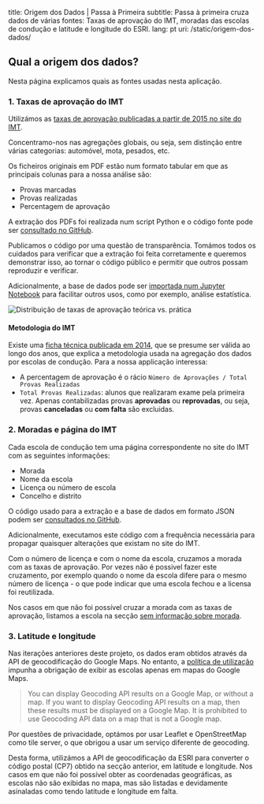 title: Origem dos Dados | Passa à Primeira
subtitle: Passa à primeira cruza dados de várias fontes: Taxas de aprovação do IMT, moradas das escolas de condução e latitude e longitude do ESRI.
lang: pt
uri: /static/origem-dos-dados/

## Qual a origem dos dados?

Nesta página explicamos quais as fontes usadas nesta aplicação.

### 1. Taxas de aprovação do IMT

Utilizámos as [taxas de aprovação publicadas a partir de 2015 no site do IMT](https://www.imt-ip.pt/sites/IMTT/Portugues/EnsinoConducao/taxasdeaprovacao/Paginas/TaxasdeAprovacao.aspx").

Concentramo-nos nas agregações globais, ou seja, sem distinção entre várias categorias: automóvel, mota, pesados, etc.

Os ficheiros originais em PDF estão num formato tabular em que as principais colunas para a nossa análise são:

- Provas marcadas
- Provas realizadas
- Percentagem de aprovação

A extração dos PDFs foi realizada num script Python e o código fonte pode ser [consultado no GitHub](https://github.com/codecadre/imt-pass-rates/blob/master/parse.ipynb).

Publicamos o código por uma questão de transparência. Tomámos todos os cuidados para verificar que a extração foi feita corretamente e queremos demonstrar isso, ao tornar o código público e permitir que outros possam reproduzir e verificar.

Adicionalmente, a base de dados pode ser [importada num Jupyter Notebook](https://github.com/codecadre/imt-pass-rates/blob/master/demo.ipynb) para facilitar outros usos, como por exemplo, análise estatística.

![Distribuição de taxas de aprovação teórica vs. prática](/img/pages/data-sources/demo.png "Distribuição de taxas de aprovação teórica vs. prática")

#### Metodologia do IMT

Existe uma [ficha técnica publicada em 2014](https://www.imt-ip.pt/sites/IMTT/Portugues/EnsinoConducao/taxasdeaprovacao/Paginas/TaxasdeAprovacao.aspx"), que se presume ser válida ao longo dos anos, que explica a metodologia usada na agregação dos dados por escolas de condução. Para a nossa applicação interessa:
- A percentagem de aprovação é o rácio `Número de Aprovações / Total Provas Realizadas`
- `Total Provas Realizadas`: alunos que realizaram exame pela primeira vez. Apenas contabilizadas provas **aprovadas** ou **reprovadas**, ou seja, provas **canceladas** ou **com falta** são excluidas.

### 2. Moradas e página do IMT

Cada escola de condução tem uma página correspondente no site do IMT com as seguintes informações:

- Morada
- Nome da escola
- Licença ou número de escola
- Concelho e distrito

O código usado para a extração e a base de dados em formato JSON podem ser [consultados no GitHub](https://github.com/codecadre/imt-school-addresses).

Adicionalmente, executamos este código com a frequência necessária para propagar quaisquer alterações que existam no site do IMT.

Com o número de licença e com o nome da escola, cruzamos a morada com as taxas de aprovação. Por vezes não é possivel fazer este cruzamento, por exemplo quando o nome da escola difere para o mesmo número de licença - o que pode indicar que uma escola fechou e a licensa foi reutilizada.

Nos casos em que não foi possível cruzar a morada com as taxas de aprovação, listamos a escola na secção [sem informação sobre morada](https://passaprimeira.xyz/distritos-regioes/sem-info/).

### 3. Latitude e longitude

Nas iterações anteriores deste projeto, os dados eram obtidos através da API de geocodificação do Google Maps. No entanto, a [política de utilização](https://developers.google.com/maps/documentation/geocoding/policies) impunha a obrigação de exibir as escolas apenas em mapas do Google Maps.

> You can display Geocoding API results on a Google Map, or without a map. If you want to display Geocoding API results on a map, then these results must be displayed on a Google Map. It is prohibited to use Geocoding API data on a map that is not a Google map.

Por questões de privacidade, optámos por usar Leaflet e OpenStreetMap como tile server, o que obrigou a usar um serviço diferente de geocoding.

Desta forma, utilizámos a API de geocodificação da ESRI para converter o código postal (CP7) obtido na secção anterior, em latitude e longitude. Nos casos em que não foi possível obter as coordenadas geográficas, as escolas não são exibidas no mapa, mas são listadas e devidamente asinaladas como tendo latitude e longitude em falta.
